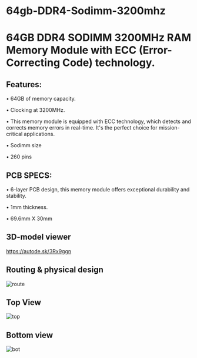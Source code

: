 # 64gb-DDR4-Sodimm-3200mhz

 # 64GB DDR4 SODIMM 3200MHz RAM Memory Module with ECC (Error-Correcting Code) technology.

## Features:


•	64GB of memory capacity.

•	Clocking at 3200MHz.

•	This memory module is equipped with ECC technology, which detects and corrects memory errors in real-time. It's the perfect choice for mission-critical applications.

• Sodimm size

• 260 pins


## PCB SPECS:

•	6-layer PCB design, this memory module offers exceptional durability and stability.

•	1mm thickness.

• 69.6mm X 30mm

 ## 3D-model viewer 
 
https://autode.sk/3Rx9ggn

 ## Routing & physical design


![route](https://github.com/liroman2312/64gb-DDR4-Sodimm-3.2mhz/assets/101349420/3ca1d4d7-3712-43c5-a174-83c556623591)


## Top View

![top](https://github.com/liroman2312/64gb-DDR4-Sodimm-3.2mhz/assets/101349420/94aab537-5c79-4a8e-8fba-cefb1016a8ec)


## Bottom view

![bot](https://github.com/liroman2312/64gb-DDR4-Sodimm-3.2mhz/assets/101349420/2318d356-7414-45c1-b79c-2a28023e3a3e)

